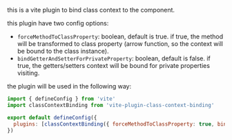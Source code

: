 this is a vite plugin to bind class context to the component.

this plugin have two config options:
- `forceMethodToClassProperty`: boolean, default is true. if true, the method will be transformed to class property (arrow function, so the context will be bound to the class instance).
- `bindGetterAndSetterForPrivateProperty`: boolean, default is false. if true, the getters/setters context will be bound for private properties visiting.

the plugin will be used in the following way:

```javascript
import { defineConfig } from 'vite'
import classContextBinding from 'vite-plugin-class-context-binding'

export default defineConfig({
  plugins: [classContextBinding({ forceMethodToClassProperty: true, bindGetterForPrivateProperty: true })],
})
```

